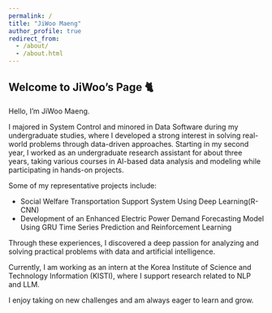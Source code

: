 ```yaml
---
permalink: /
title: "JiWoo Maeng"
author_profile: true
redirect_from: 
  - /about/
  - /about.html
---
```


## Welcome to JiWoo’s Page 🐈
Hello, I’m JiWoo Maeng.

I majored in System Control and minored in Data Software during my undergraduate studies, where I developed a strong interest in solving real-world problems through data-driven approaches.
Starting in my second year, I worked as an undergraduate research assistant for about three years, taking various courses in AI-based data analysis and modeling while participating in hands-on projects.

Some of my representative projects include:
* Social Welfare Transportation Support System Using Deep Learning(R-CNN)
* Development of an Enhanced Electric Power Demand Forecasting Model Using GRU Time Series Prediction and Reinforcement Learning

Through these experiences, I discovered a deep passion for analyzing and solving practical problems with data and artificial intelligence.

Currently, I am working as an intern at the Korea Institute of Science and Technology Information (KISTI), where I support research related to NLP and LLM.

I enjoy taking on new challenges and am always eager to learn and grow.


